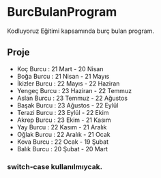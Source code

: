 # BurcBulanProgram
Kodluyoruz Eğitimi kapsamında burç bulan program.

## Proje
* Koç Burcu : 21 Mart - 20 Nisan
* Boğa Burcu : 21 Nisan - 21 Mayıs
* İkizler Burcu : 22 Mayıs - 22 Haziran
* Yengeç Burcu : 23 Haziran - 22 Temmuz
* Aslan Burcu : 23 Temmuz - 22 Ağustos
* Başak Burcu : 23 Ağustos - 22 Eylül
* Terazi Burcu : 23 Eylül - 22 Ekim
* Akrep Burcu : 23 Ekim - 21 Kasım
* Yay Burcu : 22 Kasım - 21 Aralık
* Oğlak Burcu : 22 Aralık - 21 Ocak
* Kova Burcu : 22 Ocak - 19 Şubat
* Balık Burcu : 20 Şubat - 20 Mart
  
### switch-case kullanılmıycak.
